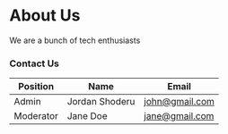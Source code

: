 <!-- Headings -->
# About Us

We are a bunch of tech enthusiasts

### Contact Us
| Position  | Name            | Email          |
| --------  | --------------- | -------------- |
| Admin     | Jordan Shoderu  | john@gmail.com |
| Moderator | Jane Doe        | jane@gmail.com |